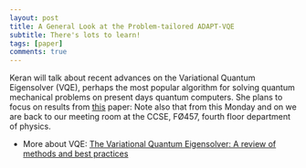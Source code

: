 ```yaml
---
layout: post
title: A General Look at the Problem-tailored ADAPT-VQE 
subtitle: There's lots to learn!
tags: [paper]
comments: true
---
```


Keran will talk about recent advances on the Variational Quantum Eigensolver (VQE), perhaps the most popular algorithm for solving quantum mechanical problems on present days quantum computers. She plans to  focus on results from [this](https://www.nature.com/articles/s41467-019-10988-2) paper: Note also that from this Monday and on we are back to our meeting room at the CCSE, FØ457, fourth floor department of physics.

- More about VQE: [The Variational Quantum Eigensolver: A review of methods and best practices](https://www.sciencedirect.com/science/article/pii/S0370157322003118)